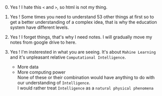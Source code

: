 0. Yes ! I hate this `<` and `>`, so html is not my thing.

1. Yes ! Some times you need to understand 53 other things at first so to get a better understanding of a complex idea, that is why the education system have different levels.

2. Yes ! I forget things, that's why I need notes. I will gradually move my notes from google drive to here.

3. Yes ! I'm insterested in what you are seeing. It's about `Mahine Learning ` and it's unpleasant relative `Computational Intelligence`.
    - More data
    - More computing power    
  None of these or their combination would have anything to do with our understanding of `Intelligence`.  
  I would rather treat `Intelligence` as a `natural physical phenomena`
